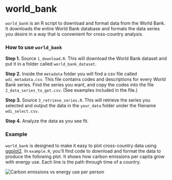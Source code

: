 # world_bank

`world_bank` is an R script to download and format data from the World Bank. It downloads the entire World Bank database and formats the data series you desire in a way that is convenient for cross-country analysis.

### How to use `world_bank`

**Step 1.** Source `1_download.R`. This will download the World Bank dataset and put it in a folder called `world_bank_dataset`. 

**Step 2.** Inside the `metadata` folder you will find a csv file called `wdi_metadata.csv`. This file contains codes and descriptions for every World Bank series. Find the series you want, and copy the codes into the file `2_data_series_to_get.csv`. (See examples included in the file.)

**Step 3.** Source `3_retrieve_series.R`. This will retrieve the series you selected and output the data in the `your_data` folder under the filename `wdi_select.csv`.

**Step 4.** Analyze the data as you see fit.


### Example

`world_bank` is designed to make it easy to plot cross-country data using [ggplot2](https://cran.r-project.org/web/packages/ggplot2/index.html). In `example.R`, you'll find code to download and format the data to produce the following plot. It shows how carbon emissions per capita grow with energy use. Each line is the path through time of a country.

![Carbon emissions vs energy use per person](https://economicsfromthetopdown.files.wordpress.com/2020/04/energy_carbon_plot.png)






